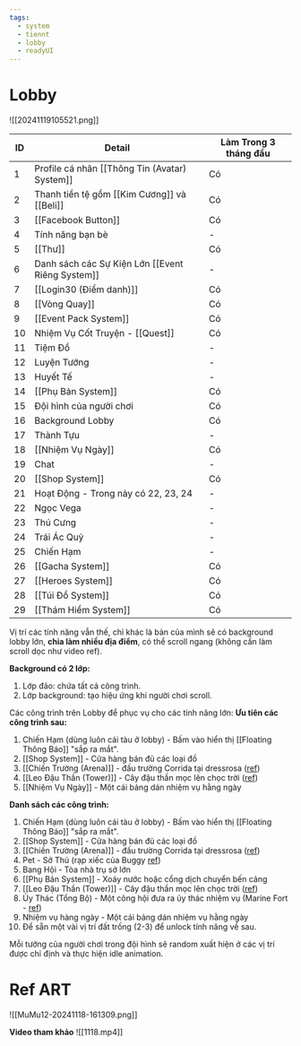 ```yaml
---
tags:
  - system
  - tiennt
  - lobby
  - readyUI
---
```

# Lobby
![[20241119105521.png]]

| ID  | Detail                                           | Làm Trong 3 tháng đầu |
| --- | ------------------------------------------------ | --------------------- |
| 1   | Profile cá nhân [[Thông Tin (Avatar) System]]    | Có                    |
| 2   | Thanh tiền tệ gồm [[Kim Cương]] và [[Beli]]      | Có                    |
| 3   | [[Facebook Button]]                              | Có                    |
| 4   | Tính năng bạn bè                                 | -                     |
| 5   | [[Thư]]                                          | Có                    |
| 6   | Danh sách các Sự Kiện Lớn [[Event Riêng System]] | -                     |
| 7   | [[Login30 (Điểm danh)]]                          | Có                    |
| 8   | [[Vòng Quay]]                                    | Có                    |
| 9   | [[Event Pack System]]                            | Có                    |
| 10  | Nhiệm Vụ Cốt Truyện - [[Quest]]                  | Có                    |
| 11  | Tiệm Đồ                                          | -                     |
| 12  | Luyện Tướng                                      | -                     |
| 13  | Huyết Tế                                         | -                     |
| 14  | [[Phụ Bản System]]                               | Có                    |
| 15  | Đội hình của người chơi                          | Có                    |
| 16  | Background Lobby                                 | Có                    |
| 17  | Thành Tựu                                        | -                     |
| 18  | [[Nhiệm Vụ Ngày]]                                | Có                    |
| 19  | Chat                                             | -                     |
| 20  | [[Shop System]]                                  | Có                    |
| 21  | Hoạt Động - Trong này có 22, 23, 24              | -                     |
| 22  | Ngọc Vega                                        | -                     |
| 23  | Thú Cưng                                         | -                     |
| 24  | Trái Ác Quỷ                                      | -                     |
| 25  | Chiến Hạm                                        | -                     |
| 26  | [[Gacha System]]                                 | Có                    |
| 27  | [[Heroes System]]                                | Có                    |
| 28  | [[Túi Đồ System]]                                | Có                    |
| 29  | [[Thám Hiểm System]]                             | Có                    |

Vị trí các tính năng vẫn thế, chỉ khác là bản của mình sẽ có background lobby lớn, **chia làm nhiều địa điểm**, có thể scroll ngang (không cần làm scroll dọc như video ref). 

**Background có 2 lớp:**
1. Lớp đảo: chứa tất cả công trình.
2. Lớp background: tạo hiệu ứng khi người chơi scroll.

Các công trình trên Lobby để phục vụ cho các tính năng lớn:
**Ưu tiên các công trình sau:**
1. Chiến Hạm (dùng luôn cái tàu ở lobby) - Bấm vào hiển thị [[Floating Thông Báo]] "sắp ra mắt".
2. [[Shop System]] - Cửa hàng bán đủ các loại đồ
3. [[Chiến Trường (Arena)]] - đấu trường Corrida tại dressrosa ([ref](https://www.facebook.com/photo.php?fbid=846484365378041&id=184858891540595&set=a.185169421509542&locale=gl_ES))
7. [[Leo Đậu Thần (Tower)]] - Cây đậu thần mọc lên chọc trời ([ref](https://onepiece.fandom.com/wiki/Giant_Jack))
9. [[Nhiệm Vụ Ngày]] - Một cái bảng dán nhiệm vụ hằng ngày

**Danh sách các công trình:**
1. Chiến Hạm (dùng luôn cái tàu ở lobby) - Bấm vào hiển thị [[Floating Thông Báo]] "sắp ra mắt".
2. [[Shop System]] - Cửa hàng bán đủ các loại đồ
3. [[Chiến Trường (Arena)]] - đấu trường Corrida tại dressrosa ([ref](https://www.facebook.com/photo.php?fbid=846484365378041&id=184858891540595&set=a.185169421509542&locale=gl_ES))
4. Pet - Sở Thú  (rạp xiếc của Buggy [ref](https://gamek.mediacdn.vn/133514250583805952/2022/6/15/photo-2-1655270283845134965526.jpg))
5. Bang Hội - Tòa nhà trụ sở lớn 
6. [[Phụ Bản System]] - Xoáy nước hoặc cổng dịch chuyển bến cảng
7. [[Leo Đậu Thần (Tower)]] - Cây đậu thần mọc lên chọc trời ([ref](https://onepiece.fandom.com/wiki/Giant_Jack))
8. Ủy Thác (Tổng Bộ) - Một công hội đưa ra ủy thác nhiệm vụ (Marine Fort - [ref](https://onepiece.fandom.com/wiki/Marine_Headquarters))
9. Nhiệm vụ hàng ngày - Một cái bảng dán nhiệm vụ hằng ngày
10. Để sẵn một vài vị trí đất trống (2-3) để unlock tính năng về sau.

Mỗi tướng của người chơi trong đội hình sẽ random xuất hiện ở các vị trí được chỉ định và thực hiện idle animation.

# Ref ART
![[MuMu12-20241118-161309.png]]

**Video tham khảo**
![[1118.mp4]]